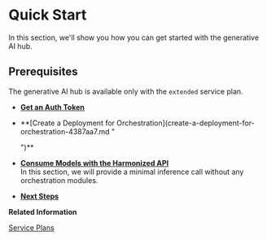 <!-- loioef03b580fd5c4bc3ac60843303df1322 -->

# Quick Start

In this section, we'll show you how you can get started with the generative AI hub.



## Prerequisites

The generative AI hub is available only with the `extended` service plan.

-   **[Get an Auth Token](get-an-auth-token-0808d42.md)**  

-   **[Create a Deployment for Orchestration](create-a-deployment-for-orchestration-4387aa7.md "
		
	")**  

-   **[Consume Models with the Harmonized API](consume-models-with-the-harmonized-api-2392d9a.md "In this section, we will provide a minimal inference call without any orchestration
		modules.")**  
In this section, we will provide a minimal inference call without any orchestration modules.
-   **[Next Steps](next-steps-6106eed.md "")**  


**Related Information**  


[Service Plans](service-plans-c7244c6.md "The SAP AI Core service plan you choose determines pricing, conditions of use, resources, available services, and hosts.")

